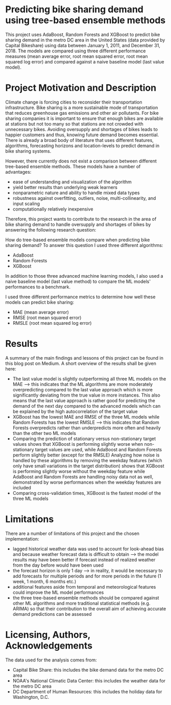 # Predicting bike sharing demand using tree-based ensemble methods

This project uses AdaBoost, Random Forests and XGBoost to predict bike sharing demand in the metro DC area in the United States (data provided by Capital Bikeshare) using data between January 1, 2011, and December 31, 2018. The models are compared using three different performance measures (mean average error, root mean squared error, root mean squared log error) and compared against a naive baseline model (last value model).

# Project Motivation and Description

Climate change is forcing cities to reconsider their transportation infrastructure. Bike sharing is a more sustainable mode of transportation that reduces greenhouse gas emissions and other air pollutants. For bike sharing companies it is important to ensure that enough bikes are available at stations but not too many so that stations are not crowded with unnecessary bikes. Avoiding oversupply and shortages of bikes leads to happier customers and thus, knowing future demand becomes essential. There is already a broad body of literature that uses different features, algorithms, forecasting horizons and location-levels to predict demand in bike sharing systems.

However, there currently does not exist a comparison between different tree-based ensemble methods. These models have a number of advantages:

- ease of understanding and visualization of the algorithm
- yield better results than underlying weak learners
- nonparametric nature and ability to handle mixed data types
- robustness against overfitting, outliers, noise, multi-collinearity, and input scaling
- computationally relatively inexpensive

Therefore, this project wants to contribute to the research in the area of bike sharing demand to handle oversupply and shortages of bikes by answering the following research question:

How do tree-based ensemble models compare when predicting bike sharing demand?
To answer this question I used three different algorithms:

- AdaBoost
- Random Forests
- XGBoost

In addition to those three advanced machine learning models, I also used a naive baseline model (last value method) to compare the ML models' performances to a benchmark.

I used three different performance metrics to determine how well these models can predict bike sharing:

- MAE (mean average error)
- RMSE (root mean squared error)
- RMSLE (root mean squared log error)

# Results

A summary of the main findings and lessons of this project can be found in this blog post on Medium. A short overview of the results shall be given here:

- The last value model is slightly outperforming all three ML models on the MAE --> this indicates that the ML algorithms are more moderately overpredicting compared to the last value approach which is more significantly deviating from the true value in more instances. This also means that the last value approach is rather good for predicting the demand of the next day compared to the advanced models which can be explained by the high autocorrelation of the target value
- XGBoost has the lowest MAE and RMSE of the three ML models while Random Forests has the lowest RMSLE --> this indicates that Random Forests overpredicts rather than underpredicts more often and heavily than the other two ML models
- Comparing the prediction of stationary versus non-stationary target values shows that XGBoost is performing slightly worse when non-stationary target values are used, while AdaBoost and Random Forests perform slightly better (except for the RMSLE)
Analyzing how noise is handled by these algorithms by removing the weekday features (which only have small variations in the target distribution) shows that XGBoost is performing slightly worse without the weekday feature while AdaBoost and Random Forests are handling noisy data not as well, demonstrated by worse performances when the weekday features are included
- Comparing cross-validation times, XGBoost is the fastest model of the three ML models

# Limitations

There are a number of limitations of this project and the chosen implementation:

- lagged historical weather data was used to account for look-ahead bias and because weather forecast data is difficult to obtain --> the model results may have been better if forecast instead of realized weather from the day before would have been used
- the forecast horizon is only 1 day --> in reality, it would be necessary to add forecasts for multiple periods and for more periods in the future (1 week, 1 month, 6 months etc.)
- additional features aside from temporal and meteorological features could improve the ML model performances
- the three tree-based ensemble methods should be compared against other ML algorithms and more traditional statistical methods (e.g. ARIMA) so that their contribution to the overall aim of achieving accurate demand predictions can be assessed

# Licensing, Authors, Acknowledgements

The data used for the analysis comes from:

- Capital Bike Share: this includes the bike demand data for the metro DC area
- NOAA's National Climatic Data Center: this includes the weather data for the metro DC area
- DC Department of Human Resources: this includes the holiday data for Washington, D.C.
